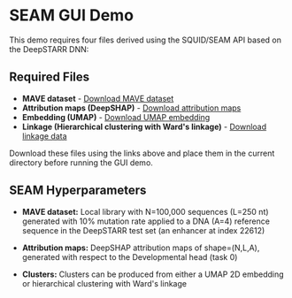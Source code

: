 # SEAM GUI Demo

This demo requires four files derived using the SQUID/SEAM API based on the DeepSTARR DNN:

## Required Files

- **MAVE dataset** - [Download MAVE dataset](https://drive.google.com/file/d/1YcItpu1zSkO2m7LVwkuZdcrmlmJLR3gJ/view?usp=sharing)
- **Attribution maps (DeepSHAP)** - [Download attribution maps](https://drive.google.com/file/d/1jWShhFzBhxJ22DUNxjDIVFOrzuf-7i0P/view?usp=sharing)
- **Embedding (UMAP)** - [Download UMAP embedding](https://drive.google.com/file/d/1pk1UQ5-HE2thrYTqGyJ2nFGVpIC-lBHU/view?usp=sharing)
- **Linkage (Hierarchical clustering with Ward's linkage)** - [Download linkage data](https://drive.google.com/file/d/1Qqc6FOBq4C31TiMekTXxvati3XNSWTaN/view?usp=sharing)

Download these files using the links above and place them in the current directory before running the GUI demo.

## SEAM Hyperparameters

- **MAVE dataset:** Local library with N=100,000 sequences (L=250 nt) generated with 10% mutation rate applied to a DNA (A=4) reference sequence in the DeepSTARR test set (an enhancer at index 22612)

- **Attribution maps:** DeepSHAP attribution maps of shape=(N,L,A), generated with respect to the Developmental head (task 0)

- **Clusters:** Clusters can be produced from either a UMAP 2D embedding or hierarchical clustering with Ward's linkage